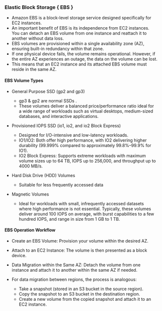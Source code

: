 ### Elastic Block Storage { EBS }

* Amazon EBS is a block-level storage service designed specifically for EC2 instances.
* An important benefit of EBS is its independence from EC2 instances. You can detach an EBS volume from one instance and reattach it to another without data loss.
* EBS volumes are provisioned within a single availability zone (AZ), ensuring built-in redundancy within that zone.
* If one physical device fails, the volume remains operational. However, if the entire AZ experiences an outage, the data on the volume can be lost.
* This means that an EC2 instance and its attached EBS volume must reside in the same AZ.

#### EBS Volume Types
* General Purpose SSD (gp2 and gp3)
  * gp3 & gp2 are normal SSDs .
  * These volumes deliver a balanced price/performance ratio ideal for a wide range of workloads such as virtual desktops, medium-sized databases, and interactive applications.
    
* Provisioned IOPS SSD (io1, io2, and io2 Block Express)
  * Designed for I/O-intensive and low-latency workloads.
  * IO1/IO2: Both offer high performance, with IO2 delivering higher durability (99.999% compared to approximately 99.8%–99.9% for IO1).
  * IO2 Block Express: Supports extreme workloads with maximum volume sizes up to 64 TB, IOPS up to 256,000, and throughput up to 4000 MB/s.

* Hard Disk Drive (HDD) Volumes
  * Suitable for less frequently accessed data

* Magnetic Volumes
  * Ideal for workloads with small, infrequently accessed datasets where high performance is not essential. Typically, these volumes deliver around 100 IOPS on average, with burst capabilities to a few hundred IOPS, and range in size from 1 GB to 1 TB.

#### EBS Operation Workflow

* Create an EBS Volume: Provision your volume within the desired AZ.
* Attach to an EC2 Instance: The volume is then presented as a block device.
* Data Migration within the Same AZ: Detach the volume from one instance and attach it to another within the same AZ if needed.

* For data migration between regions, the process is analogous:
  * Take a snapshot (stored in an S3 bucket in the source region).
  * Copy the snapshot to an S3 bucket in the destination region.
  * Create a new volume from the copied snapshot and attach it to an EC2 instance.
